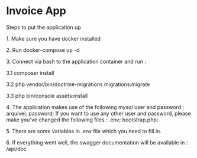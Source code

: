 <h1>Invoice App</h1>

<p>
    Steps to put the application up
</p>

<p> 1. Make sure you have docker installed </p>
<p> 2. Run docker-compose up -d </p>
<p> 
3. Connect via bash to the application container and run :
<p> 3.1 composer install </p>
<p> 3.2 php vendor/bin/doctrine-migrations migrations:migrate</p> 
<p> 3.3 php bin/console assets:install </p>
</p>
<p> 4. The application makes use of the following mysql user and password : arquivei; password;
If you want to use any other user and password, please make you've changed the following files : .env; bootstrap.php;
</p>
<p> 5. There are some variables in .env file which you need to fill in. </p>
<p> 6. If everything went well, the swagger documentation will be available in : /api/doc </p>

